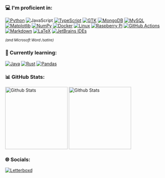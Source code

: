 ### 💻 I'm proficient in:
[![Python](https://img.shields.io/badge/python-3670A0?style=for-the-badge&logo=python&logoColor=white)](https://www.python.org/) ![JavaScript](https://img.shields.io/badge/javascript-%23323330.svg?style=for-the-badge&logo=javascript&logoColor=white) [![TypeScript](https://img.shields.io/badge/typescript-%23007ACC.svg?style=for-the-badge&logo=typescript&logoColor=white)](https://www.typescriptlang.org/) [![GTK](https://img.shields.io/badge/gtk-%237FE719.svg?style=for-the-badge&logo=gtk&logoColor=white)](https://docs.gtk.org/gtk4/) [![MongoDB](https://img.shields.io/badge/MongoDB-%234ea94b.svg?style=for-the-badge&logo=mongodb&logoColor=white)](https://www.mongodb.com/) [![MySQL](https://img.shields.io/badge/mysql-4479A1.svg?style=for-the-badge&logo=mysql&logoColor=white)](https://www.mysql.com/)  [![Matplotlib](https://img.shields.io/badge/Matplotlib-%23ffffff.svg?style=for-the-badge&logo=Matplotlib&logoColor=black)](https://matplotlib.org/) [![NumPy](https://img.shields.io/badge/numpy-%23013243.svg?style=for-the-badge&logo=numpy&logoColor=white)](https://numpy.org/) [![Docker](https://img.shields.io/badge/docker-%230db7ed.svg?style=for-the-badge&logo=docker&logoColor=white)](https://www.docker.com/) [![Linux](https://img.shields.io/badge/-Linux-000000?style=for-the-badge&logo=Linux&logoColor=white)](https://fedoraproject.org/) [![Raspberry Pi](https://img.shields.io/badge/-RaspberryPi-C51A4A?style=for-the-badge&logo=Raspberry-Pi)](https://www.raspberrypi.org/) [![GitHub Actions](https://img.shields.io/badge/github%20actions-%232671E5.svg?style=for-the-badge&logo=githubactions&logoColor=white)](https://docs.github.com/en/actions) [![Markdown](https://img.shields.io/badge/markdown-%23000000.svg?style=for-the-badge&logo=markdown&logoColor=white)](https://www.markdownguide.org/) [![LaTeX](https://img.shields.io/badge/latex-%23008080.svg?style=for-the-badge&logo=latex&logoColor=white)](https://www.latex-project.org/) [![JetBrains IDEs](https://img.shields.io/badge/JetBrains%20IDEs-%23ffffff.svg?style=for-the-badge&logo=JetBrains&logoColor=black)](https://www.jetbrains.com/)

<sub>_(and Microsoft Word /satire)_</sub>

### 📖 Currently learning:
[![Java](https://img.shields.io/badge/java-%23ED8B00.svg?style=for-the-badge&logo=openjdk&logoColor=white)](https://www.java.com/en/) [![Rust](https://img.shields.io/badge/rust-%23000000.svg?style=for-the-badge&logo=rust&logoColor=white)](https://www.rust-lang.org/) [![Pandas](https://img.shields.io/badge/pandas-%23150458.svg?style=for-the-badge&logo=pandas&logoColor=white)](https://pandas.pydata.org/)


### 📊 GitHub Stats:
<img
  height=200
  align="center"
  alt="Github Stats"
  src="https://github-readme-stats.vercel.app/api?username=Wemmy0&theme=ambient_gradient&hide_border=true&&hide_rank=true&include_all_commits=true&count_private=true&card_width=300"
/>
<img
  height=200
  align="center"
  alt="Github Stats"
  src="https://github-readme-stats.vercel.app/api/top-langs/?username=Wemmy0&theme=ambient_gradient&hide_border=true&include_all_commits=true&count_private=true&layout=compact&card_width=300"
/>

### 🌐 Socials:
[![Letterboxd](https://img.shields.io/badge/-Letterboxd-%23202830?style=for-the-badge&logo=letterboxd&logoColor=white)](https://letterboxd.com/wemmy0/)
